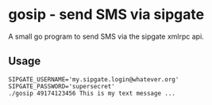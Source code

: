 # gosip - send SMS via sipgate

A small go program to send SMS via the sipgate xmlrpc api.

## Usage

```
SIPGATE_USERNAME='my.sipgate.login@whatever.org'
SIPGATE_PASSWORD='supersecret'
./gosip 49174123456 This is my text message ...
```
